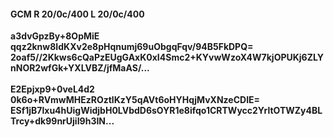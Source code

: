 #### GCM R 20/0c/400 L 20/0c/400
**a3dvGpzBy+8OpMiE**<br/>**qqz2knw8IdKXv2e8pHqnumj69uObgqFqv/94B5FkDPQ=**<br/>**2oaf5//2Kkws6cQaPzEUgGAxK0xI4Smc2+KYvwWzoX4W7kjOPUKj6ZLYnNOR2wfGk+YXLVBZ/jfMaAS/...**<br/><br/>
**E2Epjxp9+0veL4d2**<br/>**0k6o+RVmwMHEzROztlKzY5qAVt6oHYHqjMvXNzeCDIE=**<br/>**ESf1jB7lxu4hUigWidjbH0LVbdD6sOYR1e8ifqo1CRTWycc2YrltOTWZy4BLTrcy+dk99nrUjiI9h3IN...**
